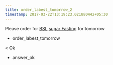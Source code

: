 ```yaml
---
title: order_labest_tomorrow_2
timestamp: 2017-03-22T13:19:23.021880442+05:30
---
```


Please order for [BSL](labtest_name) [sugar Fasting](labtest_name) for tomorrow
* order_labest_tomorrow

< Ok
* answer_ok
